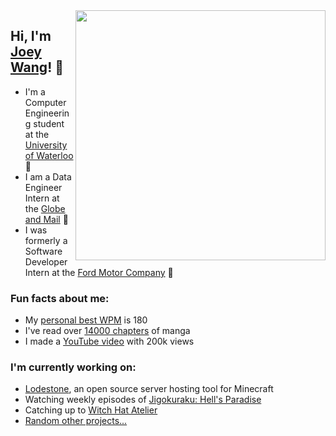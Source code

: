 <img align='right' width='400px' src='https://i.imgur.com/dBV1tY6.png'>

<h2>Hi, I'm <a href="https://joeywang.ca/">Joey Wang</a>! 👋</h2>

<p>
  <ul>
    <li>I'm a Computer Engineering student at the <a href="https://www.reddit.com/r/uwaterloo/">University of Waterloo</a> 🦆</li>
    <li>I am a Data Engineer Intern at the <a href="https://www.theglobeandmail.com/">Globe and Mail</a> 📰</li>
    <li>I was formerly a Software Developer Intern at the <a href="https://ford.com/">Ford Motor Company</a> 🚗</li>
  </ul>
</p>

<h3>Fun facts about me:</h3>
<p>
  <ul>
    <li>My <a href="https://monkeytype.com/profile/Jopee">personal best WPM</a> is 180</li>
    <li>I've read over <a href="https://anilist.co/user/Jopee/">14000 chapters</a> of manga</li>
    <li>I made a <a href="https://www.youtube.com/watch?v=IeQGV67qcRM">YouTube video</a> with 200k views</li>
  </ul>
</p>

<h3>I'm currently working on:</h3>
<p>
  <ul>
    <li><a href="https://github.com/Lodestone-Team">Lodestone</a>, an open source server hosting tool for Minecraft</li>
    <li>Watching weekly episodes of <a href="https://anilist.co/anime/128893/Hells-Paradise/">Jigokuraku: Hell's Paradise</a></li>
    <li>Catching up to <a href="https://anilist.co/manga/98263/Witch-Hat-Atelier/">Witch Hat Atelier</a></li>
    <li><a href="https://www.youtube.com/watch?v=J2YRzOwIgio">Random other projects...</a></li>
  </ul>
</p>
